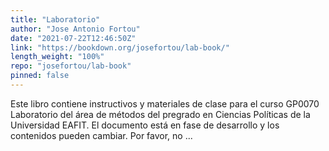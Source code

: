 ```yaml
---
title: "Laboratorio"
author: "Jose Antonio Fortou"
date: "2021-07-22T12:46:50Z"
link: "https://bookdown.org/josefortou/lab-book/"
length_weight: "100%"
repo: "josefortou/lab-book"
pinned: false
---
```


Este libro contiene instructivos y materiales de clase para el curso GP0070 Laboratorio del área de métodos del pregrado en Ciencias Políticas de la Universidad EAFIT. El documento está en fase de desarrollo y los contenidos pueden cambiar. Por favor, no ...
